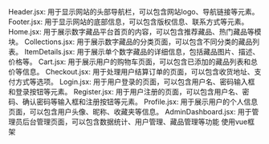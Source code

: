 Header.jsx: 用于显示网站的头部导航栏，可以包含网站logo、导航链接等元素。
Footer.jsx: 用于显示网站的底部信息，可以包含版权信息、联系方式等元素。
Home.jsx: 用于展示数字藏品平台首页的内容，可以包含推荐藏品、热门藏品等模块。
Collections.jsx: 用于展示数字藏品的分类页面，可以包含不同分类的藏品列表。
ItemDetails.jsx: 用于展示单个数字藏品的详细信息，包括藏品图片、描述、价格等。
Cart.jsx: 用于展示用户的购物车页面，可以包含已添加的藏品列表和总价等信息。
Checkout.jsx: 用于处理用户结算订单的页面，可以包含收货地址、支付方式等选项。
Login.jsx: 用于用户登录的页面，可以包含用户名、密码输入框和登录按钮等元素。
Register.jsx: 用于用户注册的页面，可以包含用户名、密码、确认密码等输入框和注册按钮等元素。
Profile.jsx: 用于展示用户的个人信息页面，可以包含用户头像、昵称、收藏夹等信息。
AdminDashboard.jsx: 用于管理员后台管理页面，可以包含数据统计、用户管理、藏品管理等功能
使用vue框架